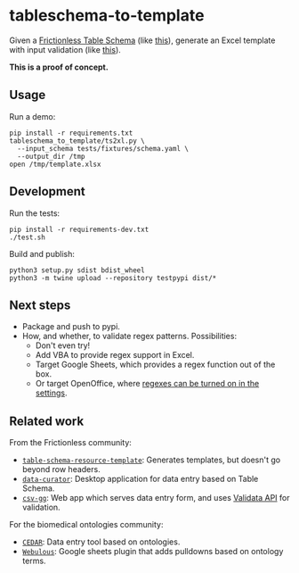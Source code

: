 # tableschema-to-template

Given a [Frictionless Table Schema](https://specs.frictionlessdata.io/table-schema/)
(like [this](https://raw.githubusercontent.com/hubmapconsortium/tableschema-to-template/main/tests/fixtures/schema.yaml)),
generate an Excel template with input validation
(like [this](https://raw.githubusercontent.com/hubmapconsortium/tableschema-to-template/main/tests/fixtures/template.xlsx)).

**This is a proof of concept.**

## Usage

Run a demo:
```
pip install -r requirements.txt
tableschema_to_template/ts2xl.py \
  --input_schema tests/fixtures/schema.yaml \
  --output_dir /tmp
open /tmp/template.xlsx
```

## Development

Run the tests:
```
pip install -r requirements-dev.txt
./test.sh
```

Build and publish:
```
python3 setup.py sdist bdist_wheel
python3 -m twine upload --repository testpypi dist/*
```

## Next steps

- Package and push to pypi.
- How, and whether, to validate regex patterns. Possibilities:
  - Don't even try!
  - Add VBA to provide regex support in Excel.
  - Target Google Sheets, which provides a regex function out of the box.
  - Or target OpenOffice, where [regexes can be turned on in the settings](https://wiki.openoffice.org/wiki/Documentation/OOo3_User_Guides/Calc_Guide/Using_regular_expressions_in_functions).

## Related work

From the Frictionless community:
- [`table-schema-resource-template`](https://pypi.org/project/table-schema-resource-template/): Generates templates, but doesn't go beyond row headers. 
- [`data-curator`](https://github.com/qcif/data-curator): Desktop application for data entry based on Table Schema.
- [`csv-gg`](https://github.com/etalab/csv-gg): Web app which serves data entry form, and uses [Validata API](https://git.opendatafrance.net/validata/) for validation. 

For the biomedical ontologies community:
- [`CEDAR`](https://more.metadatacenter.org/): Data entry tool based on ontologies.
- [`Webulous`](https://www.ebi.ac.uk/spot/webulous/): Google sheets plugin that adds pulldowns based on ontology terms.
